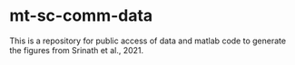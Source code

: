 # mt-sc-comm-data
This is a repository for public access of data and matlab code to generate the figures from Srinath et al., 2021.
